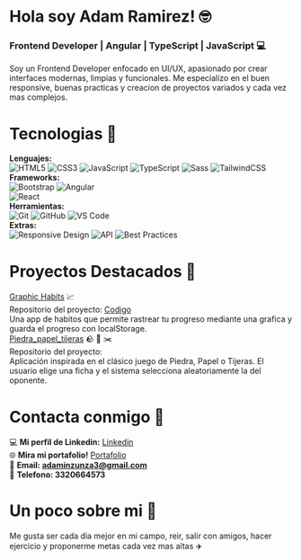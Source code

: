 # Hola soy Adam Ramirez! 🤓​
### Frontend Developer | Angular | TypeScript | JavaScript 💻

Soy un Frontend Developer enfocado en UI/UX, apasionado por crear interfaces modernas, limpias y funcionales.
Me especializo en el buen responsive, buenas practicas y creacion de proyectos variados y cada vez mas complejos.

# Tecnologias 🔎
**Lenguajes:**<br>
![HTML5](https://img.shields.io/badge/HTML5-E34F26?style=for-the-badge&logo=html5&logoColor=white)
![CSS3](https://img.shields.io/badge/CSS3-1572B6?style=for-the-badge&logo=css3&logoColor=white)
![JavaScript](https://img.shields.io/badge/JavaScript-FFD43B?style=for-the-badge&logo=javascript&logoColor=black)
![TypeScript](https://img.shields.io/badge/TypeScript-007ACC?style=for-the-badge&logo=typescript&logoColor=white)
![Sass](https://img.shields.io/badge/Sass-CC6699?style=for-the-badge&logo=sass&logoColor=white)
![TailwindCSS](https://img.shields.io/badge/Tailwind_CSS-38B2AC?style=for-the-badge&logo=tailwind-css&logoColor=white)
<br>
**Frameworks:**<br>
![Bootstrap](https://img.shields.io/badge/Bootstrap-563D7C?style=for-the-badge&logo=bootstrap&logoColor=white)
![Angular](https://img.shields.io/badge/Angular-DD0031?style=for-the-badge&logo=angular&logoColor=white)<br>
![React](https://img.shields.io/badge/React-61DAFB?style=for-the-badge&logo=react&logoColor=black)<br>
**Herramientas:**<br>
![Git](https://img.shields.io/badge/Git-F05032?style=for-the-badge&logo=git&logoColor=white)
![GitHub](https://img.shields.io/badge/GitHub-181717?style=for-the-badge&logo=github&logoColor=white)
![VS Code](https://img.shields.io/badge/VS%20Code-0078D4?style=for-the-badge&logo=visual-studio-code&logoColor=white)<br>
**Extras:**<br>
![Responsive Design](https://img.shields.io/badge/Responsive_Design-22A699?style=for-the-badge&logo=responsiveness&logoColor=white)
![API](https://img.shields.io/badge/Consumo_de_APIs-0A66C2?style=for-the-badge&logo=fastapi&logoColor=white)
![Best Practices](https://img.shields.io/badge/Best_Practices-4CAF50?style=for-the-badge&logo=checkmarx&logoColor=white)


# Proyectos Destacados 🌟
[Graphic Habits](https://habitosapp.netlify.app/) 📈<br>
Repositorio del proyecto: [Codigo](https://github.com/Cuandoyolabi/GraphicHabits)<br>
Una app de habitos que permite rastrear tu progreso mediante una grafica y guarda el
progreso con localStorage.<br>
[Piedra_papel_tijeras](https://github.com/AdamRamirezDev/Piedra_papel_tijeras) 🪨 📜 ✂️ <br>
Repositorio del proyecto: <br>
Aplicación inspirada en el clásico juego de Piedra, Papel o Tijeras.
El usuario elige una ficha y el sistema selecciona aleatoriamente la del oponente.

# Contacta conmigo 🧭​
💻 **Mi perfil de Linkedin:** [Linkedin](https://www.linkedin.com/in/adam-samuel-inzunza-ramirez/) <br>
🌐 **Mira mi portafolio!** [Portafolio](https://github.com/AdamRamirezDev/PortafolioFrontend) <br>
📩 **Email: adaminzunza3@gmail.com** ​<br>
📱 **Telefono: 3320664573** <br>

# Un poco sobre mi 💫
Me gusta ser cada dia mejor en mi campo, reir, salir con amigos, hacer ejercicio y 
proponerme metas cada vez mas altas ✈️


